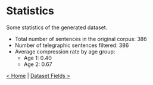 # Statistics

Some statistics of the generated dataset.

- Total number of sentences in the original corpus: 386
- Number of telegraphic sentences filtered: 386
- Average compression rate by age group:
    - Age 1: 0.40
    - Age 2: 0.67


[< Home](/dts-aac) | [Dataset Fields >](/docs/fields)
